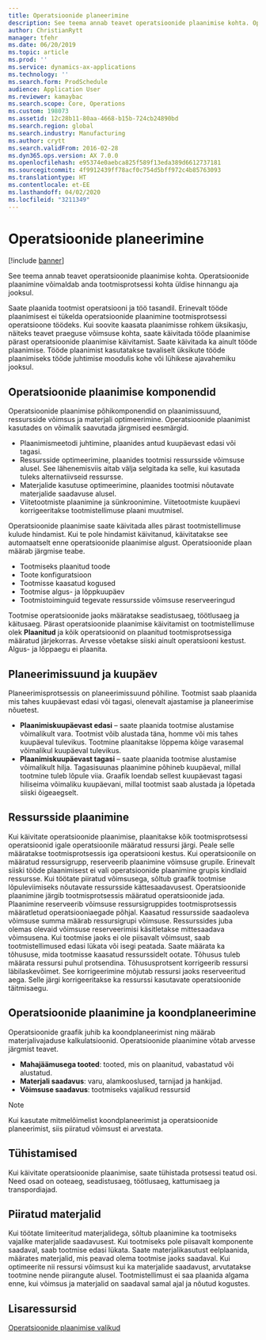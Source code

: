 ```yaml
---
title: Operatsioonide planeerimine
description: See teema annab teavet operatsioonide plaanimise kohta. Operatsioonide plaanimine võimaldab anda tootmisprotsessi kohta üldise hinnangu aja jooksul.
author: ChristianRytt
manager: tfehr
ms.date: 06/20/2019
ms.topic: article
ms.prod: ''
ms.service: dynamics-ax-applications
ms.technology: ''
ms.search.form: ProdSchedule
audience: Application User
ms.reviewer: kamaybac
ms.search.scope: Core, Operations
ms.custom: 198073
ms.assetid: 12c28b11-80aa-4668-b15b-724cb24890bd
ms.search.region: global
ms.search.industry: Manufacturing
ms.author: crytt
ms.search.validFrom: 2016-02-28
ms.dyn365.ops.version: AX 7.0.0
ms.openlocfilehash: e95374e0aebca825f589f13eda389d6612737181
ms.sourcegitcommit: 4f9912439ff78acf0c754d5bff972c4b85763093
ms.translationtype: HT
ms.contentlocale: et-EE
ms.lasthandoff: 04/02/2020
ms.locfileid: "3211349"
---
```

# <a name="operations-scheduling"></a>Operatsioonide planeerimine

[!include [banner](../includes/banner.md)]

See teema annab teavet operatsioonide plaanimise kohta. Operatsioonide plaanimine võimaldab anda tootmisprotsessi kohta üldise hinnangu aja jooksul.

Saate plaanida tootmist operatsiooni ja töö tasandil. Erinevalt tööde plaanimisest ei tükelda operatsioonide plaanimine tootmisprotsessi operatsioone töödeks. Kui soovite kaasata plaanimisse rohkem üksikasju, näiteks teavet praeguse võimsuse kohta, saate käivitada tööde plaanimise pärast operatsioonide plaanimise käivitamist. Saate käivitada ka ainult tööde plaanimise. Tööde plaanimist kasutatakse tavaliselt üksikute tööde plaanimiseks tööde juhtimise moodulis kohe või lühikese ajavahemiku jooksul.

## <a name="components-of-operations-scheduling"></a>Operatsioonide plaanimise komponendid
Operatsioonide plaanimise põhikomponendid on plaanimissuund, ressursside võimsus ja materjali optimeerimine. Operatsioonide plaanimist kasutades on võimalik saavutada järgmised eesmärgid.

-   Plaanimismeetodi juhtimine, plaanides antud kuupäevast edasi või tagasi.
-   Ressursside optimeerimine, plaanides tootmisi ressursside võimsuse alusel. See lähenemisviis aitab välja selgitada ka selle, kui kasutada tuleks alternatiivseid ressursse.
-   Materjalide kasutuse optimeerimine, plaanides tootmisi nõutavate materjalide saadavuse alusel.
-   Viitetootmiste plaanimine ja sünkroonimine. Viitetootmiste kuupäevi korrigeeritakse tootmistellimuse plaani muutmisel.

Operatsioonide plaanimise saate käivitada alles pärast tootmistellimuse kulude hindamist. Kui te pole hindamist käivitanud, käivitatakse see automaatselt enne operatsioonide plaanimise algust. Operatsioonide plaan määrab järgmise teabe.

-   Tootmiseks plaanitud toode
-   Toote konfiguratsioon
-   Tootmisse kaasatud kogused
-   Tootmise algus- ja lõppkuupäev
-   Tootmistoiminguid tegevate ressursside võimsuse reserveeringud

Tootmise operatsioonide jaoks määratakse seadistusaeg, töötlusaeg ja käitusaeg. Pärast operatsioonide plaanimise käivitamist on tootmistellimuse olek **Plaanitud** ja kõik operatsioonid on plaanitud tootmisprotsessiga määratud järjekorras. Arvesse võetakse siiski ainult operatsiooni kestust. Algus- ja lõppaegu ei plaanita.

## <a name="scheduling-direction-and-date"></a>Planeerimissuund ja kuupäev
Planeerimisprotsessis on planeerimissuund põhiline. Tootmist saab plaanida mis tahes kuupäevast edasi või tagasi, olenevalt ajastamise ja planeerimise nõuetest.

-   **Plaanimiskuupäevast edasi** – saate plaanida tootmise alustamise võimalikult vara. Tootmist võib alustada täna, homme või mis tahes kuupäeval tulevikus. Tootmine plaanitakse lõppema kõige varasemal võimalikul kuupäeval tulevikus.
-   **Plaanimiskuupäevast tagasi** – saate plaanida tootmise alustamise võimalikult hilja. Tagasisuunas plaanimine põhineb kuupäeval, millal tootmine tuleb lõpule viia. Graafik loendab sellest kuupäevast tagasi hiliseima võimaliku kuupäevani, millal tootmist saab alustada ja lõpetada siiski õigeaegselt.

## <a name="resource-scheduling"></a>Ressursside plaanimine
Kui käivitate operatsioonide plaanimise, plaanitakse kõik tootmisprotsessi operatsioonid igale operatsioonile määratud ressursi järgi. Peale selle määratakse tootmisprotsessis iga operatsiooni kestus. Kui operatsioonile on määratud ressursigrupp, reserveerib plaanimine võimsuse grupile. Erinevalt siiski tööde plaanimisest ei vali operatsioonide plaanimine grupis kindlaid ressursse. Kui töötate piiratud võimsusega, sõltub graafik tootmise lõpuleviimiseks nõutavate ressursside kättesaadavusest. Operatsioonide plaanimine järgib tootmisprotsessis määratud operatsioonide jada. Plaanimine reserveerib võimsuse ressursigruppides tootmisprotsessis määratletud operatsiooniaegade põhjal. Kaasatud ressursside saadaoleva võimsuse summa määrab ressursigrupi võimsuse. Ressurssides juba olemas olevaid võimsuse reserveerimisi käsitletakse mittesaadava võimsusena. Kui tootmise jaoks ei ole piisavalt võimsust, saab tootmistellimused edasi lükata või isegi peatada. Saate määrata ka tõhususe, mida tootmisse kaasatud ressurssidelt ootate. Tõhusus tuleb määrata ressursi puhul protsendina. Tõhususprotsent korrigeerib ressursi läbilaskevõimet. See korrigeerimine mõjutab ressursi jaoks reserveeritud aega. Selle järgi korrigeeritakse ka ressurssi kasutavate operatsioonide täitmisaegu.

## <a name="operations-scheduling-and-master-planning"></a>Operatsioonide plaanimine ja koondplaneerimine
Operatsioonide graafik juhib ka koondplaneerimist ning määrab materjalivajaduse kalkulatsioonid. Operatsioonide plaanimine võtab arvesse järgmist teavet.

-   **Mahajäämusega tooted**: tooted, mis on plaanitud, vabastatud või alustatud.
-   **Materjali saadavus**: varu, alamkooslused, tarnijad ja hankijad.
-   **Võimsuse saadavus**: tootmiseks vajalikud ressursid

> [!NOTE]
> Kui kasutate mitmelõimelist koondplaneerimist ja operatsioonide planeerimist, siis piiratud võimsust ei arvestata. 

## <a name="cancellations"></a>Tühistamised
Kui käivitate operatsioonide plaanimise, saate tühistada protsessi teatud osi. Need osad on ooteaeg, seadistusaeg, töötlusaeg, kattumisaeg ja transpordiajad.

## <a name="finite-materials"></a>Piiratud materjalid
Kui töötate limiteeritud materjalidega, sõltub plaanimine ka tootmiseks vajalike materjalide saadavusest. Kui tootmiseks pole piisavalt komponente saadaval, saab tootmise edasi lükata. Saate materjalikasutust eelplaanida, määrates materjalid, mis peavad olema tootmise jaoks saadaval. Kui optimeerite nii ressursi võimsust kui ka materjalide saadavust, arvutatakse tootmine nende piirangute alusel. Tootmistellimust ei saa plaanida algama enne, kui võimsus ja materjalid on saadaval samal ajal ja nõutud kogustes.

<a name="additional-resources"></a>Lisaressursid
--------

[Operatsioonide plaanimise valikud](operation-scheduling-options.md)



